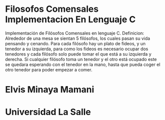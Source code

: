 # Filosofos Comensales Implementacion En Lenguaje C
Implementación de Filósofos Comensales en lenguaje C.
Definicion: Alrededor de una mesa se sientan 5 filósofos, los cuales pasan su vida pensando y cenando. Para cada filósofo hay un plato de fideos, y un tenedor a su izquierda, para como los fideos es necesario ocupar dos tenedores y cada filósofo solo puede tomar el que está a su izquierda y derecha. Si cualquier filósofo toma un tenedor y el otro está ocupado este se quedara esperando con el tenedor en la mano, hasta que pueda coger el otro tenedor para poder empezar a comer.

# Elvis Minaya Mamani
# Universidad La Salle
